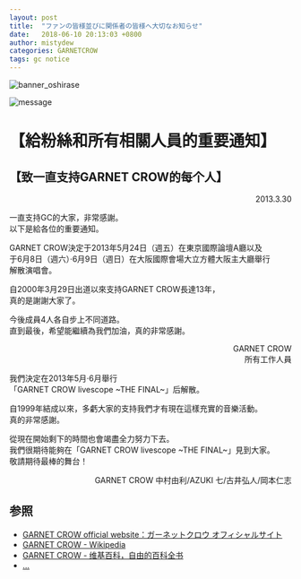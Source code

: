 ```yaml
---
layout: post
title:  "ファンの皆様並びに関係者の皆様へ大切なお知らせ"
date:   2018-06-10 20:13:03 +0800
author: mistydew
categories: GARNETCROW
tags: gc notice
---
```

![banner_oshirase](https://raw.githubusercontent.com/mistydew/gc/master/images/banner_oshirase.jpg)

![message](https://raw.githubusercontent.com/mistydew/gc/master/images/message.jpg)

# 【給粉絲和所有相關人員的重要通知】

## 【致一直支持GARNET CROW的每个人】
<p align="right">2013.3.30</p>
一直支持GC的大家，非常感謝。<br>
以下是給各位的重要通知。

GARNET CROW決定于2013年5月24日（週五）在東京國際論壇A廳以及<br>
于6月8日（週六）·6月9日（週日）在大阪國際會場大立方體大阪主大廳舉行<br>
解散演唱會。

自2000年3月29日出道以來支持GARNET CROW長達13年，<br>
真的是謝謝大家了。

今後成員4人各自步上不同道路。<br>
直到最後，希望能繼續為我們加油，真的非常感謝。

<p align="right">
GARNET CROW<br>
所有工作人員
</p>

我們決定在2013年5月·6月舉行<br>
「GARNET CROW livescope ~THE FINAL~」后解散。

自1999年結成以來，多虧大家的支持我們才有現在這樣充實的音樂活動。<br>
真的非常感謝。

從現在開始剩下的時間也會竭盡全力努力下去。<br>
我們很期待能夠在「GARNET CROW livescope ~THE FINAL~」見到大家。<br>
敬請期待最棒的舞台！

<p align="right">GARNET CROW 中村由利/AZUKI 七/古井弘人/岡本仁志</p>

## 参照
* [GARNET CROW official website：ガーネットクロウ オフィシャルサイト](http://www.garnetcrow.com)
* [GARNET CROW - Wikipedia](https://ja.wikipedia.org/wiki/GARNET_CROW)
* [GARNET CROW - 维基百科，自由的百科全书](https://zh.wikipedia.org/wiki/GARNET_CROW)
* [...](https://github.com/mistydew/gc)
